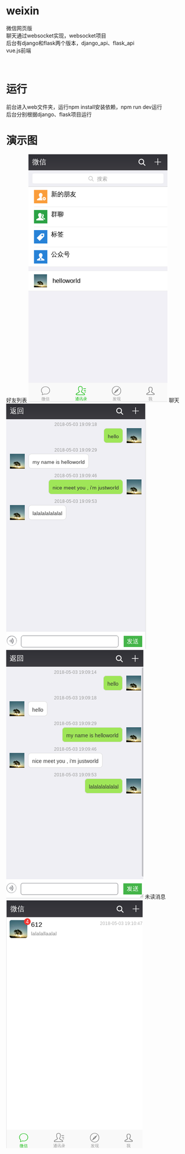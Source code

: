 # weixin
微信网页版<br>
聊天通过websocket实现，websocket项目<br>
后台有django和flask两个版本，django_api、flask_api<br>
vue.js前端<br><br><br>
# 运行
前台进入web文件夹，运行npm install安装依赖，npm run dev运行<br>
后台分别根据django、flask项目运行

# 演示图
好友列表
![](https://github.com/justworld/weixin/blob/master/demo/friend-list.png)
聊天
![](https://github.com/justworld/weixin/blob/master/demo/chat-01.png)
![](https://github.com/justworld/weixin/blob/master/demo/chat-02.png)
未读消息
![](https://github.com/justworld/weixin/blob/master/demo/chat-03.png)
